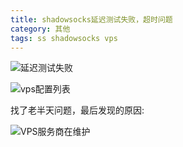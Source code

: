 ```yaml
---
title: shadowsocks延迟测试失败，超时问题
category: 其他
tags: ss shadowsocks vps
---
```


![延迟测试失败]({{site.baseurl}}/assets/imgs/shadowsocks-qt5-timeout-test.png)

<!-- more -->

![vps配置列表]({{site.baseurl}}/assets/imgs/shadowsocks-qt5-config-list.png)

找了老半天问题，最后发现的原因:

![VPS服务商在维护]({{site.baseurl}}/assets/imgs/bandwagon-vps-maintenance.png)
